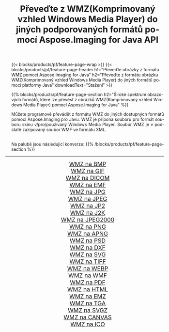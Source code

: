 ﻿---
title: Převeďte z WMZ(Komprimovaný vzhled Windows Media Player) do jiných podporovaných formátů pomocí Aspose.Imaging for Java API 
weight: 3920
url: /cs/java/conversion/from/wmz/ 
lang: cs
langdirlevel: 2
locales: zh-hans,ja,it,ru,de,es,fr,nl,id,lt,pl,pt,vi,tr,ko,zh-hant,ar,hi,th,sv,cs,uk,he
description: Aspose.Imaging lze snadno převést z formátu WMZ(Komprimovaný vzhled Windows Media Player) do jiných formátů pomocí platformy Java
---

{{< blocks/products/pf/feature-page-wrap >}}
{{< blocks/products/pf/feature-page-header h1="Převeďte obrázky z formátu WMZ pomocí Aspose.Imaging for Java" h2="Převeďte z formátu obrázku WMZ(Komprimovaný vzhled Windows Media Player) do jiných formátů pomocí platformy Java" downloadText="Stažení" >}}


{{% blocks/products/pf/feature-page-section  h2="Široké spektrum obrazových formátů, které lze převést z obrázků WMZ(Komprimovaný vzhled Windows Media Player) pomocí Aspose.Imaging for Java" %}}
<p align=justify>Můžete programově převádět z formátu WMZ do jiných dostupných formátů pomocí
Aspose.Imaging pro Javu. WMZ je přípona souboru pro formát souboru skinu v/pro/používaný Windows Media Player. Soubor WMZ je v podstatě zazipovaný soubor WMF ve formátu XML.</p>
<br/>
Na palubě jsou následující konverze:
{{% /blocks/products/pf/feature-page-section %}}
<div class="container-fluid productfamilypage bg-gray">
    <div class="convertypes bg-gray agp-content section">
        <div class="container">
		<hr style="margin-left:-20px;"/>
		<div class="row other-converters" style="gap: 10px;font-size: 19px;text-align:center;">
		    <div class='col-md-2 other-converter remove-lp remove-rp'><a href="/imaging/cs/java/conversion/wmz-to-bmp/" style="padding:15px;">WMZ na BMP</a></div><div class='col-md-2 other-converter remove-lp remove-rp'><a href="/imaging/cs/java/conversion/wmz-to-gif/" style="padding:15px;">WMZ na GIF</a></div><div class='col-md-2 other-converter remove-lp remove-rp'><a href="/imaging/cs/java/conversion/wmz-to-dicom/" style="padding:15px;">WMZ na DICOM</a></div><div class='col-md-2 other-converter remove-lp remove-rp'><a href="/imaging/cs/java/conversion/wmz-to-emf/" style="padding:15px;">WMZ na EMF</a></div><div class='col-md-2 other-converter remove-lp remove-rp'><a href="/imaging/cs/java/conversion/wmz-to-jpg/" style="padding:15px;">WMZ na JPG</a></div><div class='col-md-2 other-converter remove-lp remove-rp'><a href="/imaging/cs/java/conversion/wmz-to-jpeg/" style="padding:15px;">WMZ na JPEG</a></div><div class='col-md-2 other-converter remove-lp remove-rp'><a href="/imaging/cs/java/conversion/wmz-to-jp2/" style="padding:15px;">WMZ na JP2</a></div><div class='col-md-2 other-converter remove-lp remove-rp'><a href="/imaging/cs/java/conversion/wmz-to-j2k/" style="padding:15px;">WMZ na J2K</a></div><div class='col-md-2 other-converter remove-lp remove-rp'><a href="/imaging/cs/java/conversion/wmz-to-jpeg2000/" style="padding:15px;">WMZ na JPEG2000</a></div><div class='col-md-2 other-converter remove-lp remove-rp'><a href="/imaging/cs/java/conversion/wmz-to-png/" style="padding:15px;">WMZ na PNG</a></div><div class='col-md-2 other-converter remove-lp remove-rp'><a href="/imaging/cs/java/conversion/wmz-to-apng/" style="padding:15px;">WMZ na APNG</a></div><div class='col-md-2 other-converter remove-lp remove-rp'><a href="/imaging/cs/java/conversion/wmz-to-psd/" style="padding:15px;">WMZ na PSD</a></div><div class='col-md-2 other-converter remove-lp remove-rp'><a href="/imaging/cs/java/conversion/wmz-to-dxf/" style="padding:15px;">WMZ na DXF</a></div><div class='col-md-2 other-converter remove-lp remove-rp'><a href="/imaging/cs/java/conversion/wmz-to-svg/" style="padding:15px;">WMZ na SVG</a></div><div class='col-md-2 other-converter remove-lp remove-rp'><a href="/imaging/cs/java/conversion/wmz-to-tiff/" style="padding:15px;">WMZ na TIFF</a></div><div class='col-md-2 other-converter remove-lp remove-rp'><a href="/imaging/cs/java/conversion/wmz-to-webp/" style="padding:15px;">WMZ na WEBP</a></div><div class='col-md-2 other-converter remove-lp remove-rp'><a href="/imaging/cs/java/conversion/wmz-to-wmf/" style="padding:15px;">WMZ na WMF</a></div><div class='col-md-2 other-converter remove-lp remove-rp'><a href="/imaging/cs/java/conversion/wmz-to-pdf/" style="padding:15px;">WMZ na PDF</a></div><div class='col-md-2 other-converter remove-lp remove-rp'><a href="/imaging/cs/java/conversion/wmz-to-html/" style="padding:15px;">WMZ na HTML</a></div><div class='col-md-2 other-converter remove-lp remove-rp'><a href="/imaging/cs/java/conversion/wmz-to-emz/" style="padding:15px;">WMZ na EMZ</a></div><div class='col-md-2 other-converter remove-lp remove-rp'><a href="/imaging/cs/java/conversion/wmz-to-tga/" style="padding:15px;">WMZ na TGA</a></div><div class='col-md-2 other-converter remove-lp remove-rp'><a href="/imaging/cs/java/conversion/wmz-to-svgz/" style="padding:15px;">WMZ na SVGZ</a></div><div class='col-md-2 other-converter remove-lp remove-rp'><a href="/imaging/cs/java/conversion/wmz-to-canvas/" style="padding:15px;">WMZ na CANVAS</a></div><div class='col-md-2 other-converter remove-lp remove-rp'><a href="/imaging/cs/java/conversion/wmz-to-ico/" style="padding:15px;">WMZ na ICO</a></div>
                </div>
        </div>
    </div>
</div>
<br/>

